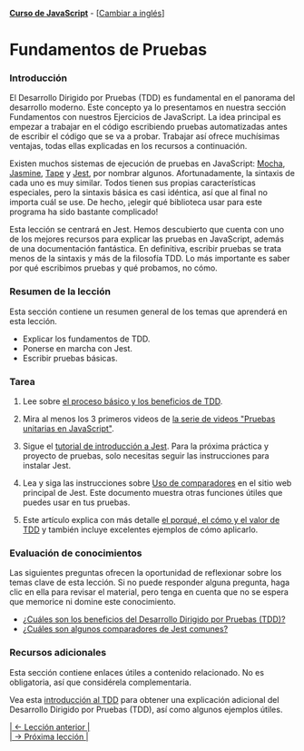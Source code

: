 **[Curso de JavaScript](./../README.md)** - [[Cambiar a inglés](./../7-1-testing-basics.md)]

# Fundamentos de Pruebas

### Introducción
El Desarrollo Dirigido por Pruebas (TDD) es fundamental en el panorama del desarrollo moderno. Este concepto ya lo presentamos en nuestra sección Fundamentos con nuestros Ejercicios de JavaScript. La idea principal es empezar a trabajar en el código escribiendo pruebas automatizadas antes de escribir el código que se va a probar. Trabajar así ofrece muchísimas ventajas, todas ellas explicadas en los recursos a continuación.

Existen muchos sistemas de ejecución de pruebas en JavaScript: [Mocha](https://mochajs.org/), [Jasmine](https://jasmine.github.io/), [Tape](https://github.com/tape-testing/tape) y [Jest](https://jestjs.io/), por nombrar algunos. Afortunadamente, la sintaxis de cada uno es muy similar. Todos tienen sus propias características especiales, pero la sintaxis básica es casi idéntica, así que al final no importa cuál se use. De hecho, ¡elegir qué biblioteca usar para este programa ha sido bastante complicado!

Esta lección se centrará en Jest. Hemos descubierto que cuenta con uno de los mejores recursos para explicar las pruebas en JavaScript, además de una documentación fantástica. En definitiva, escribir pruebas se trata menos de la sintaxis y más de la filosofía TDD. Lo más importante es saber por qué escribimos pruebas y qué probamos, no cómo.

### Resumen de la lección
Esta sección contiene un resumen general de los temas que aprenderá en esta lección.

- Explicar los fundamentos de TDD.
- Ponerse en marcha con Jest.
- Escribir pruebas básicas.

### Tarea
1. Lee sobre [el proceso básico y los beneficios de TDD](https://web.archive.org/web/20211123190134/http://godswillokwara.com/index.php/2016/09/09/the-importance-of-test-driven-development/).

2. Mira al menos los 3 primeros videos de [la serie de videos "Pruebas unitarias en JavaScript"](https://www.youtube.com/playlist?list=PL0zVEGEvSaeF_zoW9o66wa_UCNE3a7BEr).

3. Sigue el [tutorial de introducción a Jest](https://jestjs.io/docs/getting-started). Para la próxima práctica y proyecto de pruebas, solo necesitas seguir las instrucciones para instalar Jest.

4. Lea y siga las instrucciones sobre [Uso de comparadores](https://jestjs.io/docs/using-matchers) en el sitio web principal de Jest. Este documento muestra otras funciones útiles que puedes usar en tus pruebas.

5. Este artículo explica con más detalle [el porqué, el cómo y el valor de TDD](https://jrsinclair.com/articles/2016/one-weird-trick-that-will-change-the-way-you-code-forever-javascript-tdd/) y también incluye excelentes ejemplos de cómo aplicarlo.

### Evaluación de conocimientos
Las siguientes preguntas ofrecen la oportunidad de reflexionar sobre los temas clave de esta lección. Si no puede responder alguna pregunta, haga clic en ella para revisar el material, pero tenga en cuenta que no se espera que memorice ni domine este conocimiento.

- [¿Cuáles son los beneficios del Desarrollo Dirigido por Pruebas (TDD)?](https://web.archive.org/web/20211123190134/http://godswillokwara.com/index.php/2016/09/09/the-importance-of-test-driven-development/)
- [¿Cuáles son algunos comparadores de Jest comunes?](https://jestjs.io/docs/using-matchers#common-matchers)

### Recursos adicionales
Esta sección contiene enlaces útiles a contenido relacionado. No es obligatoria, así que considérela complementaria.

Vea esta [introducción al TDD](https://www.youtube.com/watch?v=Jv2uxzhPFl4) para obtener una explicación adicional del Desarrollo Dirigido por Pruebas (TDD), así como algunos ejemplos útiles.

[| <- Lección anterior |](./7-1-testing-basics-es.md)  
[| -> Próxima lección |](./7-2-project-testing-practice-es.md)